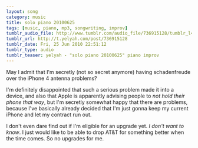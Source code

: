 ```yaml
---
layout: song
category: music
title: solo piano 20100625
tags: [music, piano, mp3, songwriting, improv]
tumblr_audio_file: http://www.tumblr.com/audio_file/736915128/tumblr_l4ls1c5wg21qzo4ep
tumblr_url: http://t.yelyah.com/post/736915128
tumblr_date: Fri, 25 Jun 2010 22:51:12
tumblr_type: audio
tumblr_teaser: yelyah - "solo piano 20100625" piano improv
---
```

May I admit that I'm secretly (not so secret anymore) having schadenfreude over the iPhone 4 antenna problems?

I'm definitely disappointed that such a serious problem made it into a device, and also that Apple is apparently advising people to *not hold their phone that way*, but I'm secretly somewhat happy that there are problems, because I've basically already decided that I'm just gonna keep my current iPhone and let my contract run out.

I don't even dare find out if I'm eligible for an upgrade yet. *I don't want to know*. I just would like to be able to drop AT&T for something better when the time comes. So no upgrades for me.
